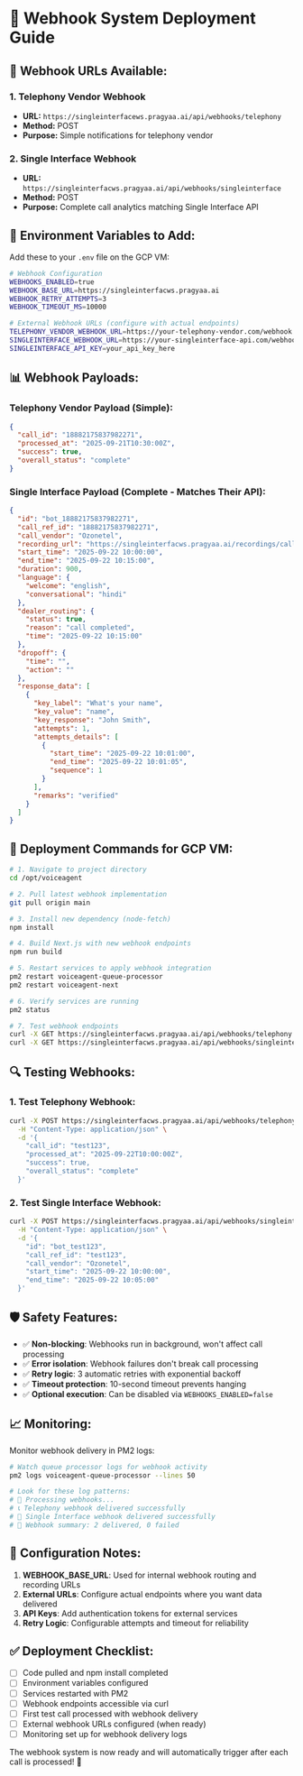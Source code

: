 # 🚀 Webhook System Deployment Guide

## 📡 **Webhook URLs Available:**

### **1. Telephony Vendor Webhook**
- **URL:** `https://singleinterfacews.pragyaa.ai/api/webhooks/telephony`
- **Method:** POST
- **Purpose:** Simple notifications for telephony vendor

### **2. Single Interface Webhook**  
- **URL:** `https://singleinterfacws.pragyaa.ai/api/webhooks/singleinterface`
- **Method:** POST
- **Purpose:** Complete call analytics matching Single Interface API

## 🔧 **Environment Variables to Add:**

Add these to your `.env` file on the GCP VM:

```bash
# Webhook Configuration
WEBHOOKS_ENABLED=true
WEBHOOK_BASE_URL=https://singleinterfacws.pragyaa.ai
WEBHOOK_RETRY_ATTEMPTS=3
WEBHOOK_TIMEOUT_MS=10000

# External Webhook URLs (configure with actual endpoints)
TELEPHONY_VENDOR_WEBHOOK_URL=https://your-telephony-vendor.com/webhook
SINGLEINTERFACE_WEBHOOK_URL=https://your-singleinterface-api.com/webhook
SINGLEINTERFACE_API_KEY=your_api_key_here
```

## 📊 **Webhook Payloads:**

### **Telephony Vendor Payload (Simple):**
```json
{
  "call_id": "18882175837982271",
  "processed_at": "2025-09-21T10:30:00Z",
  "success": true,
  "overall_status": "complete"
}
```

### **Single Interface Payload (Complete - Matches Their API):**
```json
{
  "id": "bot_18882175837982271",
  "call_ref_id": "18882175837982271",
  "call_vendor": "Ozonetel",
  "recording_url": "https://singleinterfacws.pragyaa.ai/recordings/call_18882175837982271.mp3",
  "start_time": "2025-09-22 10:00:00",
  "end_time": "2025-09-22 10:15:00",
  "duration": 900,
  "language": {
    "welcome": "english",
    "conversational": "hindi"
  },
  "dealer_routing": {
    "status": true,
    "reason": "call completed",
    "time": "2025-09-22 10:15:00"
  },
  "dropoff": {
    "time": "",
    "action": ""
  },
  "response_data": [
    {
      "key_label": "What's your name",
      "key_value": "name",
      "key_response": "John Smith",
      "attempts": 1,
      "attempts_details": [
        {
          "start_time": "2025-09-22 10:01:00",
          "end_time": "2025-09-22 10:01:05",
          "sequence": 1
        }
      ],
      "remarks": "verified"
    }
  ]
}
```

## 🚀 **Deployment Commands for GCP VM:**

```bash
# 1. Navigate to project directory
cd /opt/voiceagent

# 2. Pull latest webhook implementation
git pull origin main

# 3. Install new dependency (node-fetch)
npm install

# 4. Build Next.js with new webhook endpoints
npm run build

# 5. Restart services to apply webhook integration
pm2 restart voiceagent-queue-processor
pm2 restart voiceagent-next

# 6. Verify services are running
pm2 status

# 7. Test webhook endpoints
curl -X GET https://singleinterfacws.pragyaa.ai/api/webhooks/telephony
curl -X GET https://singleinterfacws.pragyaa.ai/api/webhooks/singleinterface
```

## 🔍 **Testing Webhooks:**

### **1. Test Telephony Webhook:**
```bash
curl -X POST https://singleinterfacws.pragyaa.ai/api/webhooks/telephony \
  -H "Content-Type: application/json" \
  -d '{
    "call_id": "test123",
    "processed_at": "2025-09-22T10:00:00Z",
    "success": true,
    "overall_status": "complete"
  }'
```

### **2. Test Single Interface Webhook:**
```bash
curl -X POST https://singleinterfacws.pragyaa.ai/api/webhooks/singleinterface \
  -H "Content-Type: application/json" \
  -d '{
    "id": "bot_test123",
    "call_ref_id": "test123",
    "call_vendor": "Ozonetel",
    "start_time": "2025-09-22 10:00:00",
    "end_time": "2025-09-22 10:05:00"
  }'
```

## 🛡️ **Safety Features:**

- ✅ **Non-blocking**: Webhooks run in background, won't affect call processing
- ✅ **Error isolation**: Webhook failures don't break call processing  
- ✅ **Retry logic**: 3 automatic retries with exponential backoff
- ✅ **Timeout protection**: 10-second timeout prevents hanging
- ✅ **Optional execution**: Can be disabled via `WEBHOOKS_ENABLED=false`

## 📈 **Monitoring:**

Monitor webhook delivery in PM2 logs:
```bash
# Watch queue processor logs for webhook activity
pm2 logs voiceagent-queue-processor --lines 50

# Look for these log patterns:
# 🚀 Processing webhooks...
# 📞 Telephony webhook delivered successfully
# 🎯 Single Interface webhook delivered successfully  
# 📡 Webhook summary: 2 delivered, 0 failed
```

## 🔧 **Configuration Notes:**

1. **WEBHOOK_BASE_URL**: Used for internal webhook routing and recording URLs
2. **External URLs**: Configure actual endpoints where you want data delivered
3. **API Keys**: Add authentication tokens for external services
4. **Retry Logic**: Configurable attempts and timeout for reliability

## ✅ **Deployment Checklist:**

- [ ] Code pulled and npm install completed
- [ ] Environment variables configured
- [ ] Services restarted with PM2
- [ ] Webhook endpoints accessible via curl
- [ ] First test call processed with webhook delivery
- [ ] External webhook URLs configured (when ready)
- [ ] Monitoring set up for webhook delivery logs

The webhook system is now ready and will automatically trigger after each call is processed! 🎉
